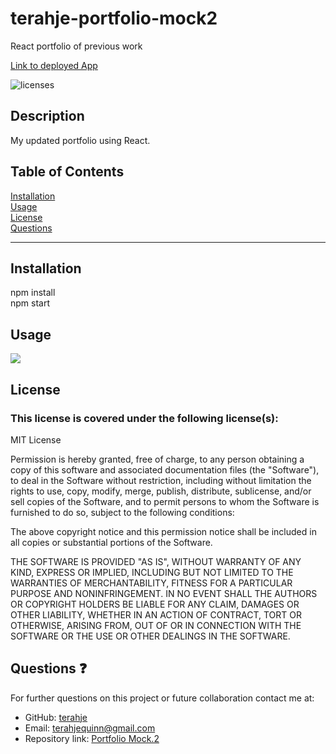 # terahje-portfolio-mock2
React portfolio of previous work

[Link to deployed App]()


![licenses](https://img.shields.io/badge/License-MIT_License-blue.svg)

## Description
My updated portfolio using React.

## Table of Contents
[Installation](#installation)<br>
[Usage](#usage)<br>
[License](#license)<br>
[Questions](#questions)<br>
***
## Installation
npm install<br>
npm start

## Usage
![](/screenshot.jpg)

## License
### This license is covered under the following license(s):
MIT License

Permission is hereby granted, free of charge, to any person obtaining a copy
of this software and associated documentation files (the "Software"), to deal
in the Software without restriction, including without limitation the rights
to use, copy, modify, merge, publish, distribute, sublicense, and/or sell
copies of the Software, and to permit persons to whom the Software is
furnished to do so, subject to the following conditions:

The above copyright notice and this permission notice shall be included in all
copies or substantial portions of the Software.

THE SOFTWARE IS PROVIDED "AS IS", WITHOUT WARRANTY OF ANY KIND, EXPRESS OR
IMPLIED, INCLUDING BUT NOT LIMITED TO THE WARRANTIES OF MERCHANTABILITY,
FITNESS FOR A PARTICULAR PURPOSE AND NONINFRINGEMENT. IN NO EVENT SHALL THE
AUTHORS OR COPYRIGHT HOLDERS BE LIABLE FOR ANY CLAIM, DAMAGES OR OTHER
LIABILITY, WHETHER IN AN ACTION OF CONTRACT, TORT OR OTHERWISE, ARISING FROM,
OUT OF OR IN CONNECTION WITH THE SOFTWARE OR THE USE OR OTHER DEALINGS IN THE
SOFTWARE.

## Questions :question:
For further questions on this project or future collaboration contact me at:<br>
* GitHub: [terahje](https://github.com/terahje)
* Email: terahjequinn@gmail.com
* Repository link: [Portfolio Mock.2](https://github.com/terahje/terahje-portfolio-mock2)
